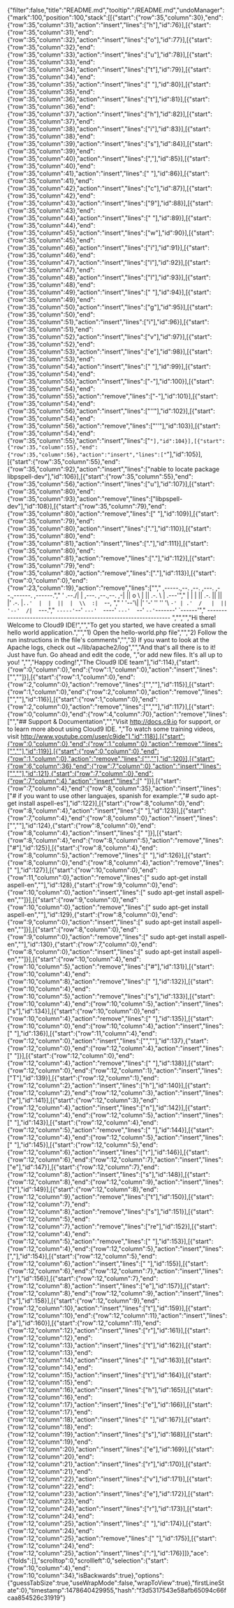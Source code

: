 {"filter":false,"title":"README.md","tooltip":"/README.md","undoManager":{"mark":100,"position":100,"stack":[[{"start":{"row":35,"column":30},"end":{"row":35,"column":31},"action":"insert","lines":["h"],"id":76}],[{"start":{"row":35,"column":31},"end":{"row":35,"column":32},"action":"insert","lines":["o"],"id":77}],[{"start":{"row":35,"column":32},"end":{"row":35,"column":33},"action":"insert","lines":["u"],"id":78}],[{"start":{"row":35,"column":33},"end":{"row":35,"column":34},"action":"insert","lines":["t"],"id":79}],[{"start":{"row":35,"column":34},"end":{"row":35,"column":35},"action":"insert","lines":[" "],"id":80}],[{"start":{"row":35,"column":35},"end":{"row":35,"column":36},"action":"insert","lines":["t"],"id":81}],[{"start":{"row":35,"column":36},"end":{"row":35,"column":37},"action":"insert","lines":["h"],"id":82}],[{"start":{"row":35,"column":37},"end":{"row":35,"column":38},"action":"insert","lines":["i"],"id":83}],[{"start":{"row":35,"column":38},"end":{"row":35,"column":39},"action":"insert","lines":["s"],"id":84}],[{"start":{"row":35,"column":39},"end":{"row":35,"column":40},"action":"insert","lines":[","],"id":85}],[{"start":{"row":35,"column":40},"end":{"row":35,"column":41},"action":"insert","lines":[" "],"id":86}],[{"start":{"row":35,"column":41},"end":{"row":35,"column":42},"action":"insert","lines":["c"],"id":87}],[{"start":{"row":35,"column":42},"end":{"row":35,"column":43},"action":"insert","lines":["9"],"id":88}],[{"start":{"row":35,"column":43},"end":{"row":35,"column":44},"action":"insert","lines":[" "],"id":89}],[{"start":{"row":35,"column":44},"end":{"row":35,"column":45},"action":"insert","lines":["w"],"id":90}],[{"start":{"row":35,"column":45},"end":{"row":35,"column":46},"action":"insert","lines":["i"],"id":91}],[{"start":{"row":35,"column":46},"end":{"row":35,"column":47},"action":"insert","lines":["l"],"id":92}],[{"start":{"row":35,"column":47},"end":{"row":35,"column":48},"action":"insert","lines":["l"],"id":93}],[{"start":{"row":35,"column":48},"end":{"row":35,"column":49},"action":"insert","lines":[" "],"id":94}],[{"start":{"row":35,"column":49},"end":{"row":35,"column":50},"action":"insert","lines":["g"],"id":95}],[{"start":{"row":35,"column":50},"end":{"row":35,"column":51},"action":"insert","lines":["i"],"id":96}],[{"start":{"row":35,"column":51},"end":{"row":35,"column":52},"action":"insert","lines":["v"],"id":97}],[{"start":{"row":35,"column":52},"end":{"row":35,"column":53},"action":"insert","lines":["e"],"id":98}],[{"start":{"row":35,"column":53},"end":{"row":35,"column":54},"action":"insert","lines":[" "],"id":99}],[{"start":{"row":35,"column":54},"end":{"row":35,"column":55},"action":"insert","lines":["-"],"id":100}],[{"start":{"row":35,"column":54},"end":{"row":35,"column":55},"action":"remove","lines":["-"],"id":101}],[{"start":{"row":35,"column":54},"end":{"row":35,"column":56},"action":"insert","lines":["''"],"id":102}],[{"start":{"row":35,"column":54},"end":{"row":35,"column":56},"action":"remove","lines":["''"],"id":103}],[{"start":{"row":35,"column":54},"end":{"row":35,"column":55},"action":"insert","lines":["`"],"id":104}],[{"start":{"row":35,"column":55},"end":{"row":35,"column":56},"action":"insert","lines":["`"],"id":105}],[{"start":{"row":35,"column":55},"end":{"row":35,"column":92},"action":"insert","lines":["nable to locate package libpspell-dev"],"id":106}],[{"start":{"row":35,"column":55},"end":{"row":35,"column":56},"action":"insert","lines":["u"],"id":107}],[{"start":{"row":35,"column":80},"end":{"row":35,"column":93},"action":"remove","lines":["libpspell-dev"],"id":108}],[{"start":{"row":35,"column":79},"end":{"row":35,"column":80},"action":"remove","lines":[" "],"id":109}],[{"start":{"row":35,"column":79},"end":{"row":35,"column":80},"action":"insert","lines":["."],"id":110}],[{"start":{"row":35,"column":80},"end":{"row":35,"column":81},"action":"insert","lines":["."],"id":111}],[{"start":{"row":35,"column":80},"end":{"row":35,"column":81},"action":"remove","lines":["."],"id":112}],[{"start":{"row":35,"column":79},"end":{"row":35,"column":80},"action":"remove","lines":["."],"id":113}],[{"start":{"row":0,"column":0},"end":{"row":23,"column":19},"action":"remove","lines":["","     ,-----.,--.                  ,--. ,---.   ,--.,------.  ,------.","    '  .--./|  | ,---. ,--.,--. ,-|  || o   \\  |  ||  .-.  \\ |  .---'","    |  |    |  || .-. ||  ||  |' .-. |`..'  |  |  ||  |  \\  :|  `--, ","    '  '--'\\|  |' '-' ''  ''  '\\ `-' | .'  /   |  ||  '--'  /|  `---.","     `-----'`--' `---'  `----'  `---'  `--'    `--'`-------' `------'","    ----------------------------------------------------------------- ","","","Hi there! Welcome to Cloud9 IDE!","","To get you started, we have created a small hello world application.","","1) Open the hello-world.php file","","2) Follow the run instructions in the file's comments","","3) If you want to look at the Apache logs, check out ~/lib/apache2/log","","And that's all there is to it! Just have fun. Go ahead and edit the code, ","or add new files. It's all up to you! ","","Happy coding!","The Cloud9 IDE team"],"id":114},{"start":{"row":0,"column":0},"end":{"row":1,"column":0},"action":"insert","lines":["",""]}],[{"start":{"row":1,"column":0},"end":{"row":2,"column":0},"action":"remove","lines":["",""],"id":115}],[{"start":{"row":1,"column":0},"end":{"row":2,"column":0},"action":"remove","lines":["",""],"id":116}],[{"start":{"row":1,"column":0},"end":{"row":2,"column":0},"action":"remove","lines":["",""],"id":117}],[{"start":{"row":0,"column":0},"end":{"row":4,"column":70},"action":"remove","lines":["","## Support & Documentation","","Visit http://docs.c9.io for support, or to learn more about using Cloud9 IDE. ","To watch some training videos, visit http://www.youtube.com/user/c9ide"],"id":118}],[{"start":{"row":0,"column":0},"end":{"row":1,"column":0},"action":"remove","lines":["",""],"id":119}],[{"start":{"row":0,"column":0},"end":{"row":1,"column":0},"action":"remove","lines":["",""],"id":120}],[{"start":{"row":6,"column":36},"end":{"row":7,"column":0},"action":"insert","lines":["",""],"id":121},{"start":{"row":7,"column":0},"end":{"row":7,"column":4},"action":"insert","lines":["    "]}],[{"start":{"row":7,"column":4},"end":{"row":8,"column":35},"action":"insert","lines":["# if you want to use other languajes, spanish for example:","#    sudo apt-get install aspell-es"],"id":122}],[{"start":{"row":8,"column":0},"end":{"row":8,"column":4},"action":"insert","lines":["    "],"id":123}],[{"start":{"row":7,"column":4},"end":{"row":8,"column":0},"action":"insert","lines":["",""],"id":124},{"start":{"row":8,"column":0},"end":{"row":8,"column":4},"action":"insert","lines":["    "]}],[{"start":{"row":8,"column":4},"end":{"row":8,"column":5},"action":"remove","lines":["#"],"id":125}],[{"start":{"row":8,"column":4},"end":{"row":8,"column":5},"action":"remove","lines":[" "],"id":126}],[{"start":{"row":8,"column":0},"end":{"row":8,"column":4},"action":"remove","lines":["    "],"id":127}],[{"start":{"row":10,"column":0},"end":{"row":11,"column":0},"action":"remove","lines":["    sudo apt-get install aspell-en",""],"id":128},{"start":{"row":9,"column":0},"end":{"row":10,"column":0},"action":"insert","lines":["    sudo apt-get install aspell-en",""]}],[{"start":{"row":9,"column":0},"end":{"row":10,"column":0},"action":"remove","lines":["    sudo apt-get install aspell-en",""],"id":129},{"start":{"row":8,"column":0},"end":{"row":9,"column":0},"action":"insert","lines":["    sudo apt-get install aspell-en",""]}],[{"start":{"row":8,"column":0},"end":{"row":9,"column":0},"action":"remove","lines":["    sudo apt-get install aspell-en",""],"id":130},{"start":{"row":7,"column":0},"end":{"row":8,"column":0},"action":"insert","lines":["    sudo apt-get install aspell-en",""]}],[{"start":{"row":10,"column":4},"end":{"row":10,"column":5},"action":"remove","lines":["#"],"id":131}],[{"start":{"row":10,"column":4},"end":{"row":10,"column":8},"action":"remove","lines":["    "],"id":132}],[{"start":{"row":10,"column":4},"end":{"row":10,"column":5},"action":"remove","lines":["s"],"id":133}],[{"start":{"row":10,"column":4},"end":{"row":10,"column":5},"action":"insert","lines":["s"],"id":134}],[{"start":{"row":10,"column":0},"end":{"row":10,"column":4},"action":"remove","lines":["    "],"id":135}],[{"start":{"row":10,"column":0},"end":{"row":10,"column":4},"action":"insert","lines":["    "],"id":136}],[{"start":{"row":11,"column":4},"end":{"row":12,"column":0},"action":"insert","lines":["",""],"id":137},{"start":{"row":12,"column":0},"end":{"row":12,"column":4},"action":"insert","lines":["    "]}],[{"start":{"row":12,"column":0},"end":{"row":12,"column":4},"action":"remove","lines":["    "],"id":138}],[{"start":{"row":12,"column":0},"end":{"row":12,"column":1},"action":"insert","lines":["T"],"id":139}],[{"start":{"row":12,"column":1},"end":{"row":12,"column":2},"action":"insert","lines":["h"],"id":140}],[{"start":{"row":12,"column":2},"end":{"row":12,"column":3},"action":"insert","lines":["e"],"id":141}],[{"start":{"row":12,"column":3},"end":{"row":12,"column":4},"action":"insert","lines":["n"],"id":142}],[{"start":{"row":12,"column":4},"end":{"row":12,"column":5},"action":"insert","lines":[" "],"id":143}],[{"start":{"row":12,"column":4},"end":{"row":12,"column":5},"action":"remove","lines":[" "],"id":144}],[{"start":{"row":12,"column":4},"end":{"row":12,"column":5},"action":"insert","lines":[" "],"id":145}],[{"start":{"row":12,"column":5},"end":{"row":12,"column":6},"action":"insert","lines":["r"],"id":146}],[{"start":{"row":12,"column":6},"end":{"row":12,"column":7},"action":"insert","lines":["e"],"id":147}],[{"start":{"row":12,"column":7},"end":{"row":12,"column":8},"action":"insert","lines":["s"],"id":148}],[{"start":{"row":12,"column":8},"end":{"row":12,"column":9},"action":"insert","lines":["t"],"id":149}],[{"start":{"row":12,"column":8},"end":{"row":12,"column":9},"action":"remove","lines":["t"],"id":150}],[{"start":{"row":12,"column":7},"end":{"row":12,"column":8},"action":"remove","lines":["s"],"id":151}],[{"start":{"row":12,"column":5},"end":{"row":12,"column":7},"action":"remove","lines":["re"],"id":152}],[{"start":{"row":12,"column":4},"end":{"row":12,"column":5},"action":"remove","lines":[" "],"id":153}],[{"start":{"row":12,"column":4},"end":{"row":12,"column":5},"action":"insert","lines":[","],"id":154}],[{"start":{"row":12,"column":5},"end":{"row":12,"column":6},"action":"insert","lines":[" "],"id":155}],[{"start":{"row":12,"column":6},"end":{"row":12,"column":7},"action":"insert","lines":["r"],"id":156}],[{"start":{"row":12,"column":7},"end":{"row":12,"column":8},"action":"insert","lines":["e"],"id":157}],[{"start":{"row":12,"column":8},"end":{"row":12,"column":9},"action":"insert","lines":["s"],"id":158}],[{"start":{"row":12,"column":9},"end":{"row":12,"column":10},"action":"insert","lines":["t"],"id":159}],[{"start":{"row":12,"column":10},"end":{"row":12,"column":11},"action":"insert","lines":["a"],"id":160}],[{"start":{"row":12,"column":11},"end":{"row":12,"column":12},"action":"insert","lines":["r"],"id":161}],[{"start":{"row":12,"column":12},"end":{"row":12,"column":13},"action":"insert","lines":["t"],"id":162}],[{"start":{"row":12,"column":13},"end":{"row":12,"column":14},"action":"insert","lines":[" "],"id":163}],[{"start":{"row":12,"column":14},"end":{"row":12,"column":15},"action":"insert","lines":["t"],"id":164}],[{"start":{"row":12,"column":15},"end":{"row":12,"column":16},"action":"insert","lines":["h"],"id":165}],[{"start":{"row":12,"column":16},"end":{"row":12,"column":17},"action":"insert","lines":["e"],"id":166}],[{"start":{"row":12,"column":17},"end":{"row":12,"column":18},"action":"insert","lines":[" "],"id":167}],[{"start":{"row":12,"column":18},"end":{"row":12,"column":19},"action":"insert","lines":["s"],"id":168}],[{"start":{"row":12,"column":19},"end":{"row":12,"column":20},"action":"insert","lines":["e"],"id":169}],[{"start":{"row":12,"column":20},"end":{"row":12,"column":21},"action":"insert","lines":["r"],"id":170}],[{"start":{"row":12,"column":21},"end":{"row":12,"column":22},"action":"insert","lines":["v"],"id":171}],[{"start":{"row":12,"column":22},"end":{"row":12,"column":23},"action":"insert","lines":["e"],"id":172}],[{"start":{"row":12,"column":23},"end":{"row":12,"column":24},"action":"insert","lines":["r"],"id":173}],[{"start":{"row":12,"column":24},"end":{"row":12,"column":25},"action":"insert","lines":[" "],"id":174}],[{"start":{"row":12,"column":24},"end":{"row":12,"column":25},"action":"remove","lines":[" "],"id":175}],[{"start":{"row":12,"column":24},"end":{"row":12,"column":25},"action":"insert","lines":[":"],"id":176}]]},"ace":{"folds":[],"scrolltop":0,"scrollleft":0,"selection":{"start":{"row":10,"column":4},"end":{"row":10,"column":34},"isBackwards":true},"options":{"guessTabSize":true,"useWrapMode":false,"wrapToView":true},"firstLineState":0},"timestamp":1478640429955,"hash":"f3d5317543e58afb65094c66fcaa854526c31919"}